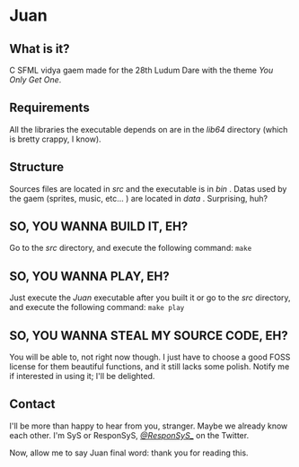 Juan
==============

What is it?
-----------
  C SFML vidya gaem made for the 28th Ludum Dare with the theme *You Only Get One*.

Requirements
------------
  All the libraries the executable depends on are in the  *lib64*  directory (which is bretty crappy, I know).

Structure
---------
  Sources files are located in  *src*  and the executable is in  *bin*  .
  Datas used by the gaem (sprites, music, etc... ) are located in  *data*  .
  Surprising, huh?

SO, YOU WANNA BUILD IT, EH?
---------------------------
  Go to the  *src*  directory, and execute the following command:
   `make`

SO, YOU WANNA PLAY, EH?
-----------------------
  Just execute the  *Juan*  executable after you built it or go to the  *src*  directory, and execute the following command:
   `make play`

SO, YOU WANNA STEAL MY SOURCE CODE, EH?
---------------------------------------
  You will be able to, not right now though. I just have to choose a good FOSS license for them beautiful functions, and it still lacks some polish.
  Notify me if interested in using it; I'll be delighted.

Contact
-------
  I'll be more than happy to hear from you, stranger. Maybe we already know each other.
  I'm SyS or ResponSyS,  [*@ResponSyS_*](https://twitter.com/ResponSyS_)  on the Twitter.


Now, allow me to say Juan final word: thank you for reading this.
